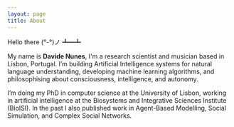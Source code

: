 ```yaml
---
layout: page
title: About
---
```



Hello there  <i class="fas fa-bullhorn fa-flip-horizontal"></i>(°-°)ノ ┻━┻

My name is **Davide Nunes**, I'm a research scientist and musician based in Lisbon, Portugal. I’m building Artificial Intelligence systems for natural language understanding, developing machine learning algorithms, and philosophising about consciousness, intelligence, and autonomy.

I’m doing my PhD in computer science at the University of Lisbon, working in artificial intelligence at the Biosystems and Integrative Sciences Institute (BioISI). In the past I also published work in Agent-Based Modelling, Social Simulation, and Complex Social Networks.